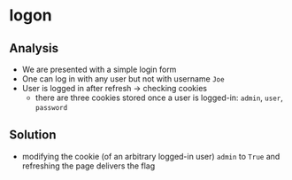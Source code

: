 # logon

## Analysis

- We are presented with a simple login form
- One can log in with any user but not with username `Joe`
- User is logged in after refresh -> checking cookies
  - there are three cookies stored once a user is logged-in: ```admin```, ```user```, `password`

## Solution

- modifying the cookie (of an arbitrary logged-in user) `admin` to `True` and refreshing the page delivers the flag